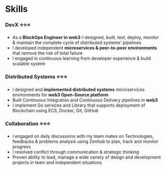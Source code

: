 # Skills

### DevX ⭐️⭐️⭐️

- As a **BlockOps Engineer in web3**-I designed, built, test, deploy, monitor & maintain the complete cycle of distributed systems' pipelines
- I developed independent **microservices & peer-to-peer environments** that remove the risk of total failure
- I engaged in continuous learning from developer experience & build
scalable system

### Distributed Systems ⭐️⭐️⭐️

- I designed and **implemented distributed systems** microservices environments for **web3 Open-Source platform**
- Built Continuous Integration and Continuous Delivery pipelines in **web3**
- I implement Go services and Library that supports deployment of Blockchain using ECS, Docker, Git, GitHub

### Collaboration ⭐️⭐️⭐️

- I engaged on daily discussions with my team mates on Technologies, feedbacks & problems analysis using Zenhub to plan, track and monitor progress
- I resolved conflict through communication & strategic thinking
- Proven ability to lead, manage a wide variety of design and development projects in team and independent situations